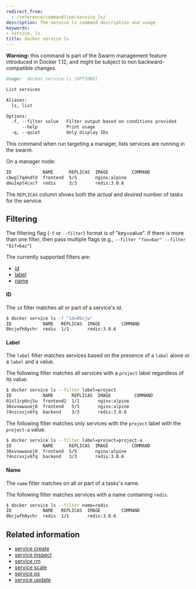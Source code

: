 ```yaml
---
redirect_from:
  - /reference/commandline/service_ls/
description: The service ls command description and usage
keywords:
- service, ls
title: docker service ls
---
```


**Warning:** this command is part of the Swarm management feature introduced in Docker 1.12, and might be subject to non backward-compatible changes.

```Markdown
Usage:	docker service ls [OPTIONS]

List services

Aliases:
  ls, list

Options:
  -f, --filter value   Filter output based on conditions provided
      --help           Print usage
  -q, --quiet          Only display IDs
```

This command when run targeting a manager, lists services are running in the
swarm.

On a manager node:

```bash
ID            NAME      REPLICAS  IMAGE         COMMAND
c8wgl7q4ndfd  frontend  5/5       nginx:alpine
dmu1ept4cxcf  redis     3/3       redis:3.0.6
```

The `REPLICAS` column shows both the *actual* and *desired* number of tasks for
the service.


## Filtering

The filtering flag (`-f` or `--filter`) format is of "key=value". If there is more
than one filter, then pass multiple flags (e.g., `--filter "foo=bar" --filter "bif=baz"`)

The currently supported filters are:

* [id](service_ls.md#id)
* [label](service_ls.md#label)
* [name](service_ls.md#name)

#### ID

The `id` filter matches all or part of a service's id.

```bash
$ docker service ls -f "id=0bcjw"
ID            NAME   REPLICAS  IMAGE        COMMAND
0bcjwfh8ychr  redis  1/1       redis:3.0.6
```

#### Label

The `label` filter matches services based on the presence of a `label` alone or
a `label` and a value.

The following filter matches all services with a `project` label regardless of
its value:

```bash
$ docker service ls --filter label=project
ID            NAME       REPLICAS  IMAGE         COMMAND
01sl1rp6nj5u  frontend2  1/1       nginx:alpine
36xvvwwauej0  frontend   5/5       nginx:alpine
74nzcxxjv6fq  backend    3/3       redis:3.0.6
```

The following filter matches only services with the `project` label with the
`project-a` value.

```bash
$ docker service ls --filter label=project=project-a
ID            NAME      REPLICAS  IMAGE         COMMAND
36xvvwwauej0  frontend  5/5       nginx:alpine
74nzcxxjv6fq  backend   3/3       redis:3.0.6
```


#### Name

The `name` filter matches on all or part of a tasks's name.

The following filter matches services with a name containing `redis`.

```bash
$ docker service ls --filter name=redis
ID            NAME   REPLICAS  IMAGE        COMMAND
0bcjwfh8ychr  redis  1/1       redis:3.0.6
```

## Related information

* [service create](service_create.md)
* [service inspect](service_inspect.md)
* [service rm](service_rm.md)
* [service scale](service_scale.md)
* [service ps](service_ps.md)
* [service update](service_update.md)

